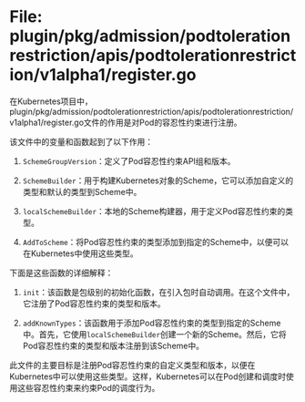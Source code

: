 # File: plugin/pkg/admission/podtolerationrestriction/apis/podtolerationrestriction/v1alpha1/register.go

在Kubernetes项目中，plugin/pkg/admission/podtolerationrestriction/apis/podtolerationrestriction/v1alpha1/register.go文件的作用是对Pod的容忍性约束进行注册。

该文件中的变量和函数起到了以下作用：

1. `SchemeGroupVersion`：定义了Pod容忍性约束API组和版本。

2. `SchemeBuilder`：用于构建Kubernetes对象的Scheme，它可以添加自定义的类型和默认的类型到Scheme中。

3. `localSchemeBuilder`：本地的Scheme构建器，用于定义Pod容忍性约束的类型。

4. `AddToScheme`：将Pod容忍性约束的类型添加到指定的Scheme中，以便可以在Kubernetes中使用这些类型。

下面是这些函数的详细解释：

1. `init`：该函数是包级别的初始化函数，在引入包时自动调用。在这个文件中，它注册了Pod容忍性约束的类型和版本。

2. `addKnownTypes`：该函数用于添加Pod容忍性约束的类型到指定的Scheme中。首先，它使用`localSchemeBuilder`创建一个新的Scheme。然后，它将Pod容忍性约束的类型和版本注册到该Scheme中。

此文件的主要目标是注册Pod容忍性约束的自定义类型和版本，以便在Kubernetes中可以使用这些类型。这样，Kubernetes可以在Pod创建和调度时使用这些容忍性约束来约束Pod的调度行为。

